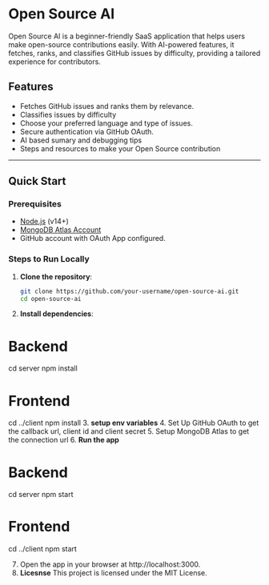 # Open Source AI

Open Source AI is a beginner-friendly SaaS application that helps users make open-source contributions easily. With AI-powered features, it fetches, ranks, and classifies GitHub issues by difficulty, providing a tailored experience for contributors.

## Features

- Fetches GitHub issues and ranks them by relevance.
- Classifies issues by difficulty
- Choose your preferred language and type of issues.
- Secure authentication via GitHub OAuth.
- AI based sumary and debugging tips
- Steps and resources to make your Open Source contribution

---

## Quick Start

### Prerequisites

- [Node.js](https://nodejs.org) (v14+)
- [MongoDB Atlas Account](https://www.mongodb.com/cloud/atlas)
- GitHub account with OAuth App configured.

### Steps to Run Locally

1. **Clone the repository**:
   ```bash
   git clone https://github.com/your-username/open-source-ai.git
   cd open-source-ai
   ```
2. **Install dependencies**:

# Backend

cd server
npm install

# Frontend

cd ../client
npm install 3. **setup env variables** 4. Set Up GitHub OAuth to get the callback url, client id and client secret 5. Setup MongoDB Atlas to get the connection url 6. **Run the app**

# Backend

cd server
npm start

# Frontend

cd ../client
npm start

7. Open the app in your browser at http://localhost:3000.
8. **Licesnse**
   This project is licensed under the MIT License.
